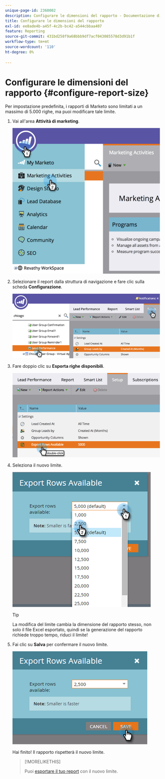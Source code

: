 ```yaml
---
unique-page-id: 2360002
description: Configurare le dimensioni del rapporto - Documentazione di Marketo - Documentazione del prodotto
title: Configurare le dimensioni del rapporto
exl-id: ee8ade4b-a45f-4c2b-bc42-a544cbbaa407
feature: Reporting
source-git-commit: 431bd258f9a68bbb9df7acf043085578d3d91b1f
workflow-type: tm+mt
source-wordcount: '110'
ht-degree: 0%

---
```


# Configurare le dimensioni del rapporto {#configure-report-size}

Per impostazione predefinita, i rapporti di Marketo sono limitati a un massimo di 5.000 righe, ma puoi modificare tale limite.

1. Vai all&#39;area **Attività di marketing**.

   ![](assets/image2014-9-16-10-3a53-3a57.png)

1. Selezionare il report dalla struttura di navigazione e fare clic sulla scheda **Configurazione**.

   ![](assets/image2014-9-16-10-3a54-3a1.png)

1. Fare doppio clic su **Esporta righe disponibili**.

   ![](assets/image2014-9-16-10-3a54-3a5.png)

1. Seleziona il nuovo limite.

   ![](assets/image2016-3-2-9-3a13-3a0.png)

   >[!TIP]
   >
   >La modifica del limite cambia la dimensione del rapporto stesso, non solo il file Excel esportato, quindi se la generazione del rapporto richiede troppo tempo, riduci il limite!

1. Fai clic su **Salva** per confermare il nuovo limite.

   ![](assets/image2016-3-2-9-3a13-3a59.png)

   Hai finito! Il rapporto rispetterà il nuovo limite.

   >[!MORELIKETHIS]
   >
   >Puoi [esportare il tuo report](/help/marketo/product-docs/reporting/basic-reporting/report-activity/export-a-report-to-excel.md) con il nuovo limite.

